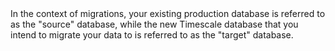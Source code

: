 <Highlight type="note">
In the context of migrations, your existing production database is referred to
as the "source" database, while the new Timescale database that you intend to
migrate your data to is referred to as the "target" database.
</Highlight>
